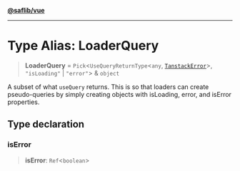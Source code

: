 [**@saflib/vue**](../index.md)

***

# Type Alias: LoaderQuery

> **LoaderQuery** = `Pick`\<`UseQueryReturnType`\<`any`, [`TanstackError`](../classes/TanstackError.md)\>, `"isLoading"` \| `"error"`\> & `object`

A subset of what `useQuery` returns. This is so that loaders can create pseudo-queries by simply creating objects with isLoading, error, and isError properties.

## Type declaration

### isError

> **isError**: `Ref`\<`boolean`\>
